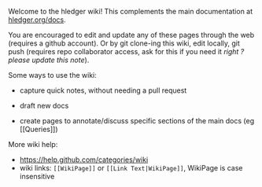 Welcome to the hledger wiki!
This complements the main documentation at [hledger.org/docs](http://hledger.org/docs.html).

You are encouraged to edit and update any of these pages through the web (requires a github account).
Or by git clone-ing this wiki, edit locally, git push (requires repo collaborator access, ask for this if you need it *right ? please update this note*).

Some ways to use the wiki:

- capture quick notes, without needing a pull request

- draft new docs

- create pages to annotate/discuss specific sections of the main docs (eg [[Queries]])

More wiki help:
- https://help.github.com/categories/wiki
- wiki links: `[[WikiPage]]` or `[[Link Text|WikiPage]]`, WikiPage is case insensitive


